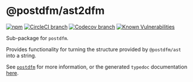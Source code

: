 # @postdfm/ast2dfm

[![npm](https://img.shields.io/npm/v/@postdfm/ast2dfm.svg?label=npm)](https://www.npmjs.com/package/@postdfm/ast2dfm)
[![CircleCI branch](https://img.shields.io/circleci/project/github/spiltcoffee/postdfm/master.svg)](https://circleci.com)
[![Codecov branch](https://img.shields.io/codecov/c/gh/spiltcoffee/postdfm/master.svg)](https://codecov.io)
[![Known Vulnerabilities](https://snyk.io/test/github/spiltcoffee/postdfm/badge.svg?targetFile=packages/@postdfm/ast2dfm/package.json)](https://snyk.io/test/github/spiltcoffee/postdfm?targetFile=packages/@postdfm/ast2dfm/package.json)

Sub-package for `postdfm`.

Provides functionality for turning the structure provided by `@postdfm/ast` into a string.

See [`postdfm`](https://github.com/spiltcoffee/postdfm) for more information, or the generated `typedoc` documentation [here](https://spiltcoffee.com/docs/@postdfm/ast2dfm/).
